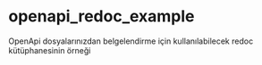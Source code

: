 # openapi_redoc_example
OpenApi dosyalarınızdan belgelendirme için kullanılabilecek redoc kütüphanesinin örneği
